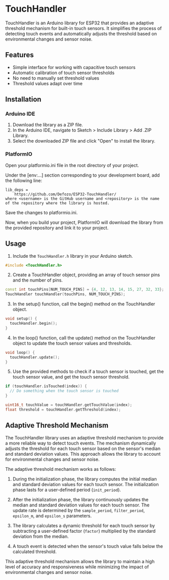 # TouchHandler

TouchHandler is an Arduino library for ESP32 that provides an adaptive threshold mechanism for built-in touch sensors. It simplifies the process of detecting touch events and automatically adjusts the threshold based on environmental changes and sensor noise.

## Features

- Simple interface for working with capacitive touch sensors
- Automatic calibration of touch sensor thresholds
- No need to manually set threshold values
- Threshold values adapt over time

## Installation

### Arduino IDE

1. Download the library as a ZIP file.
2. In the Arduino IDE, navigate to Sketch > Include Library > Add .ZIP Library.
3. Select the downloaded ZIP file and click "Open" to install the library.

### PlatformIO

Open your platformio.ini file in the root directory of your project.

Under the [env:...] section corresponding to your development board, add the following line:

```
lib_deps =
    https://github.com/Defozo/ESP32-TouchHandler/
where <username> is the GitHub username and <repository> is the name of the repository where the library is hosted.
```

Save the changes to platformio.ini.

Now, when you build your project, PlatformIO will download the library from the provided repository and link it to your project.

## Usage

1. Include the `TouchHandler.h` library in your Arduino sketch.

```cpp
#include <TouchHandler.h>
```

2. Create a TouchHandler object, providing an array of touch sensor pins and the number of pins.

```cpp
const int touchPins[NUM_TOUCH_PINS] = {4, 12, 13, 14, 15, 27, 32, 33};
TouchHandler touchHandler(touchPins, NUM_TOUCH_PINS);
```

3. In the setup() function, call the begin() method on the TouchHandler object.

```cpp
void setup() {
  touchHandler.begin();
}
```

4. In the loop() function, call the update() method on the TouchHandler object to update the touch sensor values and thresholds.

```cpp
void loop() {
  touchHandler.update();
}
```

5. Use the provided methods to check if a touch sensor is touched, get the touch sensor value, and get the touch sensor threshold.

```cpp
if (touchHandler.isTouched(index)) {
  // Do something when the touch sensor is touched
}

uint16_t touchValue = touchHandler.getTouchValue(index);
float threshold = touchHandler.getThreshold(index);
```

## Adaptive Threshold Mechanism

The TouchHandler library uses an adaptive threshold mechanism to provide a more reliable way to detect touch events. The mechanism dynamically adjusts the threshold for each touch sensor based on the sensor's median and standard deviation values. This approach allows the library to account for environmental changes and sensor noise.

The adaptive threshold mechanism works as follows:

1. During the initialization phase, the library computes the initial median and standard deviation values for each touch sensor. The initialization phase lasts for a user-defined period (`init_period`).

2. After the initialization phase, the library continuously updates the median and standard deviation values for each touch sensor. The update rate is determined by the `sample_period`, `filter_period`, `epsilon_m`, and `epsilon_s` parameters.

3. The library calculates a dynamic threshold for each touch sensor by subtracting a user-defined factor (`factor`) multiplied by the standard deviation from the median.

4. A touch event is detected when the sensor's touch value falls below the calculated threshold.

This adaptive threshold mechanism allows the library to maintain a high level of accuracy and responsiveness while minimizing the impact of environmental changes and sensor noise.
